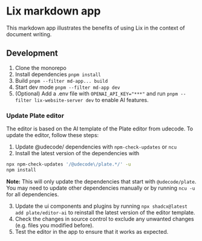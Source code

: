 # Lix markdown app

This markdown app illustrates the benefits of using Lix in the context of document writing.

## Development

1. Clone the monorepo
2. Install dependencies `pnpm install`
3. Build `pnpm --filter md-app... build`
4. Start dev mode `pnpm --filter md-app dev`
5. (Optional) Add a .env file with `OPENAI_API_KEY="***"` and run `pnpm --filter lix-website-server dev` to enable AI features.

### Update Plate editor

The editor is based on the AI template of the Plate editor from udecode. To update the editor, follow these steps:

1. Update @udecode/ dependencies with `npm-check-updates` or `ncu`
2. Install the latest version of the dependencies with

```bash
npx npm-check-updates '/@udecode\/plate.*/' -u
npm install
```

**Note:** This will only update the dependencies that start with `@udecode/plate`. You may need to update other dependencies manually or by running `ncu -u` for all dependencies.

3. Update the ui components and plugins by running `npx shadcx@latest add plate/editor-ai` to reinstall the latest version of the editor template.
4. Check the changes in source control to exclude any unwanted changes (e.g. files you modified before).
5. Test the editor in the app to ensure that it works as expected.

